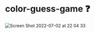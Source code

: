 # color-guess-game ❓
 
![Screen Shot 2022-07-02 at 22 04 33](https://user-images.githubusercontent.com/99422533/177025617-5835490d-04da-41c9-91c0-7e1a43bbd4c3.png)

